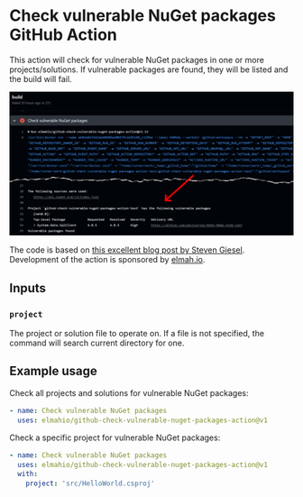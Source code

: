 # Check vulnerable NuGet packages GitHub Action

This action will check for vulnerable NuGet packages in one or more projects/solutions. If vulnerable packages are found, they will be listed and the build will fail.

![Screenshot](screenshot.png)

The code is based on [this excellent blog post by Steven Giesel](https://steven-giesel.com/blogPost/a825c041-26dc-4488-8707-17697871d08e). Development of the action is sponsored by [elmah.io](https://elmah.io).

## Inputs

### `project`

The project or solution file to operate on. If a file is not specified, the command will search current directory for one.

## Example usage

Check all projects and solutions for vulnerable NuGet packages:

```yml
- name: Check vulnerable NuGet packages
  uses: elmahio/github-check-vulnerable-nuget-packages-action@v1
```

Check a specific project for vulnerable NuGet packages:

```yml
- name: Check vulnerable NuGet packages
  uses: elmahio/github-check-vulnerable-nuget-packages-action@v1
  with:
    project: 'src/HelloWorld.csproj'
```